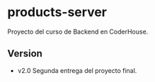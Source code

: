 # products-server
Proyecto del curso de Backend en CoderHouse.

## Version
 - v2.0 Segunda entrega del proyecto final.